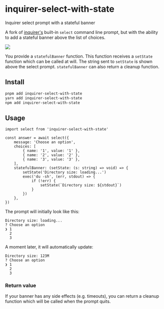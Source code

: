 # inquirer-select-with-state

Inquirer select prompt with a stateful banner

A fork of [inquirer's](https://github.com/SBoudrias/Inquirer.js) built-in `select` command line prompt, but with the ability to add a stateful banner above the list of choices.

![](https://github.com/user-attachments/assets/a77b4eaa-f1a1-4a89-83ab-30ecea57110e)

You provide a `statefulBanner` function. This function receives a `setState` function which can be called at will. The string sent to `setState` is shown above the select prompt. `statefulBanner` can also return a cleanup function.

## Install

```sh
pnpm add inquirer-select-with-state
yarn add inquirer-select-with-state
npm add inquirer-select-with-state
```

## Usage

```tsx
import select from 'inquirer-select-with-state'

const answer = await select({
    message: 'Choose an option',
    choices: [
        { name: '1', value: '1' },
        { name: '2', value: '2' },
        { name: '3', value: '3' },
    ],
    statefulBanner: (setState: (s: string) => void) => {
        setState('Directory size: loading...')
        exec('du -sh', (err, stdout) => {
            if (!err) {
                setState(`Directory size: ${stdout}`)
            }
        })
    },
})
```

The prompt will initially look like this:

```tsx
Directory size: loading...
? Choose an option
❯ 1
  2
  3
```

A moment later, it will automatically update:

```tsx
Directory size: 123M
? Choose an option
❯ 1
  2
  3
```

### Return value

If your banner has any side effects (e.g. timeouts), you can return a cleanup function which will be called when the prompt quits.
